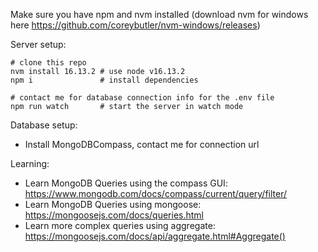 Make sure you have npm and nvm installed (download nvm for windows here https://github.com/coreybutler/nvm-windows/releases)

Server setup:
```
# clone this repo
nvm install 16.13.2 # use node v16.13.2
npm i               # install dependencies

# contact me for database connection info for the .env file
npm run watch       # start the server in watch mode
```

Database setup:
- Install MongoDBCompass, contact me for connection url

Learning:
- Learn MongoDB Queries using the compass GUI: https://www.mongodb.com/docs/compass/current/query/filter/
- Learn MongoDB Queries using mongoose: https://mongoosejs.com/docs/queries.html
- Learn more complex queries using aggregate: https://mongoosejs.com/docs/api/aggregate.html#Aggregate()
